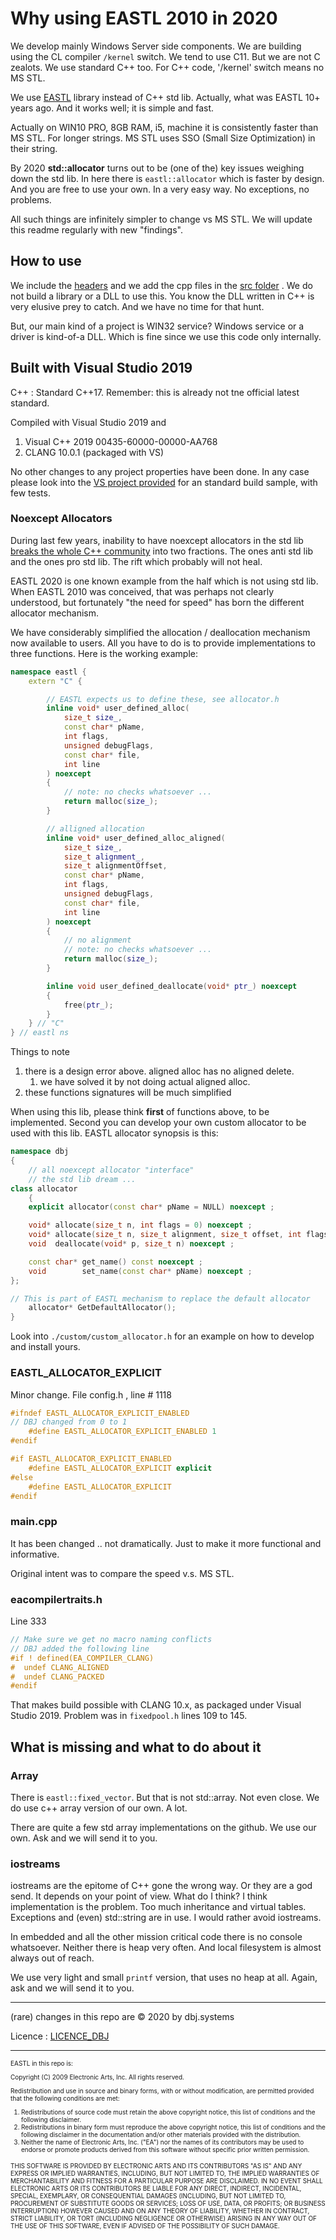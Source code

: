 # Why using EASTL 2010 in 2020

We develop mainly Windows Server side components. We are building using the CL compiler `/kernel` switch. We tend to use C11. But we are not C zealots. We use standard C++ too. For C++ code, '/kernel' switch means no MS STL. 

We use [EASTL](https://github.com/electronicarts/EASTL) library instead of C++ std lib. Actually, what was EASTL 10+ years ago. And it works well; it is simple and fast. 

Actually on WIN10 PRO, 8GB RAM, i5, machine it is consistently faster than MS STL. For longer strings. MS STL uses SSO (Small Size Optimization) in their string.

By 2020 **std::allocator** turns out to be (one of the) key issues weighing down the std lib. In here there is `eastl::allocator` which is faster by design.  And you are free to use your own. In a very easy way. No exceptions, no problems.

All such things are infinitely simpler to change vs MS STL. We will update this readme regularly with new "findings".

## How to use

We include the [headers](./include/) and we add the cpp files in the [src folder](./src/) . We do not build a library or a DLL to use this. You know the DLL written in C++ is very elusive prey to catch. And we have no time for that hunt. 

But, our main kind of a project is WIN32 service? Windows service or a driver is kind-of-a DLL. Which is fine since we use this code only internally.

## Built with Visual Studio 2019 

C++ : Standard C++17. Remember: this is already not tne official latest standard.

Compiled with Visual Studio 2019 and

1. Visual C++ 2019   00435-60000-00000-AA768
2. CLANG 10.0.1 (packaged with VS)

No other changes to any project properties have been done. In any case please look into the [VS project provided](./dbj_test/) for an standard build sample, with few tests.

### Noexcept Allocators

During last few years, inability to have noexcept allocators in the std lib [breaks the whole C++ community](https://thephd.github.io/freestanding-noexcept-allocators-vector-memory-hole) into two fractions. The ones anti std lib and the ones pro std lib. The rift which probably will not heal. 

EASTL 2020 is one known example from the half which is not using std lib. When EASTL 2010 was conceived, that was perhaps not clearly understood, but fortunately "the need for speed" has born the different allocator mechanism.

We have considerably simplified the allocation / deallocation mechanism now available to users. All you have to do is to provide implementations to three functions. Here is the working example:

```cpp
namespace eastl {
	extern "C" {

		// EASTL expects us to define these, see allocator.h 
		inline void* user_defined_alloc(
			size_t size_,
			const char* pName,
			int flags,
			unsigned debugFlags,
			const char* file,
			int line
		) noexcept
		{
			// note: no checks whatsoever ...
			return malloc(size_);
		}

		// alligned allocation
		inline void* user_defined_alloc_aligned(
			size_t size_,
			size_t alignment_,
			size_t alignmentOffset,
			const char* pName,
			int flags,
			unsigned debugFlags,
			const char* file,
			int line
		) noexcept
		{
			// no alignment
			// note: no checks whatsoever ...
			return malloc(size_);
		}

		inline void user_defined_deallocate(void* ptr_) noexcept
		{
			free(ptr_);
		}
	} // "C"
} // eastl ns
```

Things to note

1. there is a design error above. aligned alloc has no aligned delete. 
   1. we have solved it by not doing actual aligned alloc.
2. these functions signatures will be much simplified

When using this lib, please think **first** of functions above, to be implemented. Second you can develop your own custom allocator to be used with this lib. EASTL allocator synopsis is this:

```cpp
namespace dbj
{
    // all noexcept allocator "interface"
    // the std lib dream ...
class allocator
    {
    explicit allocator(const char* pName = NULL) noexcept ;

    void* allocate(size_t n, int flags = 0) noexcept ;
    void* allocate(size_t n, size_t alignment, size_t offset, int flags = 0) noexcept ;
    void  deallocate(void* p, size_t n) noexcept ;

    const char* get_name() const noexcept ;
    void        set_name(const char* pName) noexcept ;
};

// This is part of EASTL mechanism to replace the default allocator
    allocator* GetDefaultAllocator(); 
}
```
Look into `./custom/custom_allocator.h` for an example on how to develop and install yours. 

### EASTL_ALLOCATOR_EXPLICIT

Minor change. File config.h , line # 1118

```cpp
#ifndef EASTL_ALLOCATOR_EXPLICIT_ENABLED
// DBJ changed from 0 to 1
    #define EASTL_ALLOCATOR_EXPLICIT_ENABLED 1
#endif

#if EASTL_ALLOCATOR_EXPLICIT_ENABLED
    #define EASTL_ALLOCATOR_EXPLICIT explicit
#else
    #define EASTL_ALLOCATOR_EXPLICIT 
#endif
```

### main.cpp

It has been changed .. not dramatically. Just to make it more functional and informative.

Original intent was to compare the speed v.s. MS STL.

### eacompilertraits.h

Line 333

```cpp
// Make sure we get no macro naming conflicts
// DBJ added the following line
#if ! defined(EA_COMPILER_CLANG)
#  undef CLANG_ALIGNED 
#  undef CLANG_PACKED 
#endif
```

That makes build possible with CLANG 10.x, as packaged under Visual Studio 2019. Problem was in `fixedpool.h` lines 109 to 145.

## What is missing and what to do about it

### Array

There is `eastl::fixed_vector`. But that is not std::array. Not even close. We do use c++ array version of our own. A lot.

There are quite a few std array implementations on the github. We use our own. Ask and we will send it to you.

### iostreams

iostreams are the epitome of C++ gone the wrong way. Or they are a god send. It depends on your point of view. What do I think? I think implementation is the problem. Too much inheritance and virtual tables. Exceptions and (even) std::string are in use. I would rather avoid iostreams.

In embedded and all the other mission critical code there is no console whatsoever. Neither there is heap very often. And local filesystem is almost always out of reach.

We use very light and small `printf` version, that uses no heap at all. Again, ask and we will send it to you.

---

(rare) changes in this repo are &copy; 2020 by dbj.systems

Licence : [LICENCE_DBJ](https://dbj.org/license_dbj/)

---

<font size="1" >
EASTL in this repo is:

Copyright (C) 2009 Electronic Arts, Inc.  All rights reserved.

Redistribution and use in source and binary forms, with or without
modification, are permitted provided that the following conditions
are met:

1.  Redistributions of source code must retain the above copyright
    notice, this list of conditions and the following disclaimer.
2.  Redistributions in binary form must reproduce the above copyright
    notice, this list of conditions and the following disclaimer in the
    documentation and/or other materials provided with the distribution.
3.  Neither the name of Electronic Arts, Inc. ("EA") nor the names of
    its contributors may be used to endorse or promote products derived
    from this software without specific prior written permission.

THIS SOFTWARE IS PROVIDED BY ELECTRONIC ARTS AND ITS CONTRIBUTORS "AS IS" AND ANY
EXPRESS OR IMPLIED WARRANTIES, INCLUDING, BUT NOT LIMITED TO, THE IMPLIED
WARRANTIES OF MERCHANTABILITY AND FITNESS FOR A PARTICULAR PURPOSE ARE
DISCLAIMED. IN NO EVENT SHALL ELECTRONIC ARTS OR ITS CONTRIBUTORS BE LIABLE FOR ANY
DIRECT, INDIRECT, INCIDENTAL, SPECIAL, EXEMPLARY, OR CONSEQUENTIAL DAMAGES
(INCLUDING, BUT NOT LIMITED TO, PROCUREMENT OF SUBSTITUTE GOODS OR SERVICES;
LOSS OF USE, DATA, OR PROFITS; OR BUSINESS INTERRUPTION) HOWEVER CAUSED AND
ON ANY THEORY OF LIABILITY, WHETHER IN CONTRACT, STRICT LIABILITY, OR TORT
(INCLUDING NEGLIGENCE OR OTHERWISE) ARISING IN ANY WAY OUT OF THE USE OF
THIS SOFTWARE, EVEN IF ADVISED OF THE POSSIBILITY OF SUCH DAMAGE.
</font>


